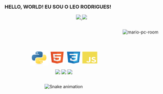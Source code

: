 ### HELLO, WORLD! EU SOU O LEO RODRIGUES!

<div align="center">
  <a href="https://github.com/leorodrigues91">
  <img width="48%" src="https://github-readme-stats.vercel.app/api?username=leorodrigues91&show_icons=true&theme=tokyonight&include_all_commits=true&count_private=true"/>
  <img width="48%" src="https://github-readme-stats.vercel.app/api/top-langs/?username=leorodrigues91&layout=compact&langs_count=7&theme=tokyonight"/>
  </a>
</div>
<div>
    <p></p>
</div>
  
##
  
  <img align="right" alt="mario-pc-room" height="280em" src="https://media.discordapp.net/attachments/745274353859690557/987695973910335488/mario-pc-room.gif">
  
<div style="display: inline_block" align="center"><br>
  <br><br><br>
  <img align="center" alt="Leo-Python" height="50" width="60" src="https://raw.githubusercontent.com/devicons/devicon/master/icons/python/python-original.svg">
  <img align="center" alt="Leo-HTML" height="40" width="50" src="https://raw.githubusercontent.com/devicons/devicon/master/icons/html5/html5-original.svg">
  <img align="center" alt="Leo-CSS" height="40" width="50" src="https://raw.githubusercontent.com/devicons/devicon/master/icons/css3/css3-original.svg">
  <img align="center" alt="Leo-Js" height="40" width="50" src="https://raw.githubusercontent.com/devicons/devicon/master/icons/javascript/javascript-plain.svg">
<!--  <img align="center" alt="Leo-MySQL" height="50" width="60" src="https://cdn.jsdelivr.net/gh/devicons/devicon/icons/mysql/mysql-original-wordmark.svg" /> -->
<!--  <img align="center" alt="Leo-Node" height="30" width="40" src="https://cdn.jsdelivr.net/gh/devicons/devicon/icons/nodejs/nodejs-original.svg" /> -->
<!--  <img align="center" alt="Leo-React" height="30" width="40" src="https://raw.githubusercontent.com/devicons/devicon/master/icons/react/react-original.svg"> -->
<!--  <img align="center" alt="Leo-Docker" height="40" width="50" src="https://cdn.jsdelivr.net/gh/devicons/devicon/icons/docker/docker-original-wordmark.svg" /> -->
  <!--   <img align="center" alt="Leo-Ts" height="30" width="40" src="https://raw.githubusercontent.com/devicons/devicon/master/icons/typescript/typescript-plain.svg"> -->
<!--   <img align="center" alt="Leo-Csharp" height="30" width="40" src="https://raw.githubusercontent.com/devicons/devicon/master/icons/csharp/csharp-original.svg"> -->
</div>
  <p></p>  
<div align="center">
  <a href="https://www.linkedin.com/in/leonardorodrigues91/" target="_blank" rel="noopener noreferrer"><img src="https://img.shields.io/badge/-LinkedIn-%230077B5?style=for-the-badge&logo=linkedin&logoColor=white" target="_blank" rel="noopener noreferrer"></a>
  <a href = "mailto:leo.sirod91@gmail.com"><img src="https://img.shields.io/badge/-Gmail-%23333?style=for-the-badge&logo=gmail&logoColor=white" target="_blank" rel="noopener noreferrer"></a>
  <a href="https://www.instagram.com/_leo.rodriguess/" target="_blank" rel="noopener noreferrer"><img src="https://img.shields.io/badge/-Instagram-%23E4405F?style=for-the-badge&logo=instagram&logoColor=white" target="_blank" rel="noopener noreferrer"></a></div>

##

<div align="center">
<img href="https://raw.githubusercontent.com/leorodrigues91/leorodrigues91/blob/output/snake.svg" alt="Snake animation" />
</div>
